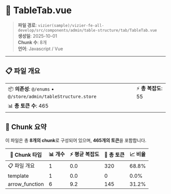 # 📄 TableTab.vue

> **파일 경로**: `vizier(sample)/vizier-fe-all-develop/src/components/admin/table-structure/tab/TableTab.vue`  
> **생성일**: 2025-10-01  
> **Chunk 수**: 8개  
> **언어**: Javascript / Vue
---


## 📋 파일 개요

| | |
|--|--|
| 📦 **의존성**: `@/enums` • `@/store/admin/tableStructure.store` | ⚡ **총 복잡도**: 55 |
| 📊 **총 토큰 수**: 465 |  |






## 🧩 Chunk 요약

이 파일은 총 **8개의 chunk**로 구성되어 있으며, **465개의 토큰**을 포함합니다.

| 🧩 Chunk 타입 | 📊 개수 | ⚡ 평균 복잡도 | 📝 총 토큰 | 📈 비율 |
|---------------|--------|-------------|----------|--------|
| 📋 파일 개요 | 1 | 0.0 | 320 | 68.8% |
| template | 1 | 0.0 | 0 | 0.0% |
| arrow_function | 6 | 9.2 | 145 | 31.2% |

